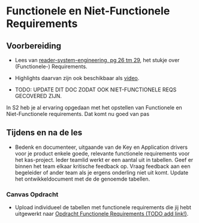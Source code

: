 # Functionele en Niet-Functionele Requirements

## Voorbereiding
- Lees van [reader-system-engineering, pg 26 tm 29](../../onderwijsmateriaal/readers/reader-system-engineering.pdf), het stukje over (Functionele-) Requirements.
- Highlights daarvan zijn ook beschikbaar als [video](https://www.youtube.com/watch?v=IJ0bIVxbi04).

- TODO: UPDATE DIT DOC ZODAT OOK NIET-FUNCTIONELE REQS GECOVERED ZIJN.

In S2 heb je al ervaring opgedaan met het opstellen van Functionele en Niet-Functionele requirements. Dat komt nu goed van pas


## Tijdens en na de les

- Bedenk en documenteer, uitgaande van de Key en Application drivers voor je product enkele goede, relevante functionele requirements voor het kas-project. Ieder teamlid werkt er een aantal uit in tabellen. Geef er binnen het team elkaar kritische feedback op. Vraag feedback aan een begeleider of ander team als je ergens onderling niet uit komt. Update het ontwikkeldocument met de de genoemde tabellen.

### Canvas Opdracht

- Upload individueel de tabellen met functionele requirements die jij hebt uitgewerkt naar [Opdracht Functionele Requirements (TODO add link!)]().